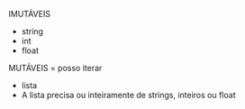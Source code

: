 IMUTÁVEIS

- string
- int
- float

MUTÁVEIS = posso iterar

- lista
- A lista precisa ou inteiramente de strings, inteiros ou float
